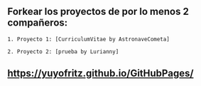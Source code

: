 ## Forkear los proyectos de por lo menos 2 compañeros:

    1. Proyecto 1: [CurriculumVitae by AstronaveCometa]

    2. Proyecto 2: [prueba by Lurianny]

## https://yuyofritz.github.io/GitHubPages/
